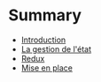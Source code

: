 # Summary

* [Introduction](README.md)
* [La gestion de l'état](chapter1.md)
* [Redux](redux.md)
* [Mise en place](mise-en-place.md)

